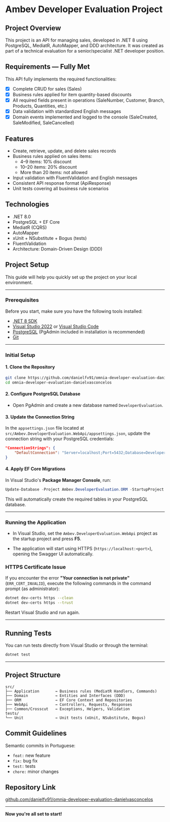 
# Ambev Developer Evaluation Project

## Project Overview
This project is an API for managing sales, developed in .NET 8 using PostgreSQL, MediatR, AutoMapper, and DDD architecture. It was created as part of a technical evaluation for a senior/specialist .NET developer position.

## Requirements — Fully Met

This API fully implements the required functionalities:

- [x] Complete CRUD for sales (Sales)
- [x] Business rules applied for item quantity-based discounts
- [x] All required fields present in operations (SaleNumber, Customer, Branch, Products, Quantities, etc.)
- [x] Data validation with standardized English messages
- [x] Domain events implemented and logged to the console (SaleCreated, SaleModified, SaleCancelled)

## Features
- Create, retrieve, update, and delete sales records
- Business rules applied on sales items:
  - 4–9 items: 10% discount
  - 10–20 items: 20% discount
  - More than 20 items: not allowed
- Input validation with FluentValidation and English messages
- Consistent API response format (ApiResponse)
- Unit tests covering all business rule scenarios

## Technologies
- .NET 8.0
- PostgreSQL + EF Core
- MediatR (CQRS)
- AutoMapper
- xUnit + NSubstitute + Bogus (tests)
- FluentValidation
- Architecture: Domain-Driven Design (DDD)

## Project Setup

This guide will help you quickly set up the project on your local environment.

---

### Prerequisites

Before you start, make sure you have the following tools installed:

- [.NET 8 SDK](https://dotnet.microsoft.com/download)
- [Visual Studio 2022](https://visualstudio.microsoft.com/downloads/) or [Visual Studio Code](https://code.visualstudio.com/)
- [PostgreSQL](https://www.postgresql.org/download/) (PgAdmin included in installation is recommended)
- [Git](https://git-scm.com/downloads)

---

### Initial Setup

#### 1. Clone the Repository

```bash
git clone https://github.com/danielfv91/omnia-developer-evaluation-danielvasconcelos.git
cd omnia-developer-evaluation-danielvasconcelos
```

#### 2. Configure PostgreSQL Database

- Open PgAdmin and create a new database named `DeveloperEvaluation`.

#### 3. Update the Connection String

In the `appsettings.json` file located at `src/Ambev.DeveloperEvaluation.WebApi/appsettings.json`, update the connection string with your PostgreSQL credentials:

```json
"ConnectionStrings": {
    "DefaultConnection": "Server=localhost;Port=5432;Database=DeveloperEvaluation;User Id=postgres;Password=your_password;"
}
```

#### 4. Apply EF Core Migrations

In Visual Studio's **Package Manager Console**, run:

```powershell
Update-Database -Project Ambev.DeveloperEvaluation.ORM -StartupProject Ambev.DeveloperEvaluation.WebApi
```

This will automatically create the required tables in your PostgreSQL database.

---

### Running the Application

- In Visual Studio, set the `Ambev.DeveloperEvaluation.WebApi` project as the startup project and press **F5**.

- The application will start using HTTPS (`https://localhost:<port>`), opening the Swagger UI automatically.

### HTTPS Certificate Issue

If you encounter the error **"Your connection is not private"** (`ERR_CERT_INVALID`), execute the following commands in the command prompt (as administrator):

```bash
dotnet dev-certs https --clean
dotnet dev-certs https --trust
```

Restart Visual Studio and run again.

---

## Running Tests

You can run tests directly from Visual Studio or through the terminal:

```bash
dotnet test
```

---

## Project Structure
```
src/
├── Application       → Business rules (MediatR Handlers, Commands)
├── Domain            → Entities and Interfaces (DDD)
├── ORM               → EF Core Context and Repositories
├── WebApi            → Controllers, Requests, Responses
├── Common/Crosscut   → Exceptions, Helpers, Validation
tests/
└── Unit              → Unit tests (xUnit, NSubstitute, Bogus)
```

## Commit Guidelines
Semantic commits in Portuguese:
- `feat:` new feature
- `fix:` bug fix
- `test:` tests
- `chore:` minor changes

## Repository Link
[github.com/danielfv91/omnia-developer-evaluation-danielvasconcelos](https://github.com/danielfv91/omnia-developer-evaluation-danielvasconcelos)

---

**Now you're all set to start!**